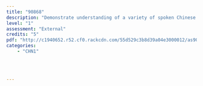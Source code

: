 ```yaml
---
title: "90868"
description: "Demonstrate understanding of a variety of spoken Chinese texts on areas of most immediate relevance"
level: "1"
assessment: "External"
credits: "5"
pdf: "http://c1940652.r52.cf0.rackcdn.com/55d529c3b8d39a04e3000012/as90868.pdf"
categories:
    - "CHN1"
    
    
    
    
---
```


